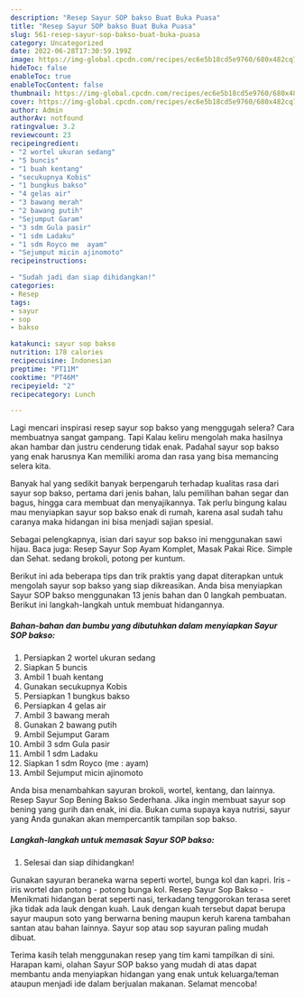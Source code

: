```yaml
---
description: "Resep Sayur SOP bakso Buat Buka Puasa"
title: "Resep Sayur SOP bakso Buat Buka Puasa"
slug: 561-resep-sayur-sop-bakso-buat-buka-puasa
category: Uncategorized
date: 2022-06-28T17:30:59.199Z
image: https://img-global.cpcdn.com/recipes/ec6e5b18cd5e9760/680x482cq70/sayur-sop-bakso-foto-resep-utama.jpg
hideToc: false
enableToc: true
enableTocContent: false
thumbnail: https://img-global.cpcdn.com/recipes/ec6e5b18cd5e9760/680x482cq70/sayur-sop-bakso-foto-resep-utama.jpg
cover: https://img-global.cpcdn.com/recipes/ec6e5b18cd5e9760/680x482cq70/sayur-sop-bakso-foto-resep-utama.jpg
author: Admin
authorAv: notfound
ratingvalue: 3.2
reviewcount: 23
recipeingredient:
- "2 wortel ukuran sedang"
- "5 buncis"
- "1 buah kentang"
- "secukupnya Kobis"
- "1 bungkus bakso"
- "4 gelas air"
- "3 bawang merah"
- "2 bawang putih"
- "Sejumput Garam"
- "3 sdm Gula pasir"
- "1 sdm Ladaku"
- "1 sdm Royco me  ayam"
- "Sejumput micin ajinomoto"
recipeinstructions:

- "Sudah jadi dan siap dihidangkan!"
categories:
- Resep
tags:
- sayur
- sop
- bakso

katakunci: sayur sop bakso 
nutrition: 178 calories
recipecuisine: Indonesian
preptime: "PT11M"
cooktime: "PT46M"
recipeyield: "2"
recipecategory: Lunch

---
```



Lagi mencari inspirasi resep sayur sop bakso yang menggugah selera? Cara membuatnya sangat gampang. Tapi Kalau keliru mengolah maka hasilnya akan hambar dan justru cenderung tidak enak. Padahal sayur sop bakso yang enak harusnya Kan memiliki aroma dan rasa yang bisa memancing selera kita.


Banyak hal yang sedikit banyak berpengaruh terhadap kualitas rasa dari sayur sop bakso, pertama dari jenis bahan, lalu pemilihan bahan segar dan bagus, hingga cara membuat dan menyajikannya. Tak perlu bingung kalau mau menyiapkan sayur sop bakso enak di rumah, karena asal sudah tahu caranya maka hidangan ini bisa menjadi sajian spesial.

Sebagai pelengkapnya, isian dari sayur sop bakso ini menggunakan sawi hijau. Baca juga: Resep Sayur Sop Ayam Komplet, Masak Pakai Rice. Simple dan Sehat. sedang brokoli, potong per kuntum.


Berikut ini ada beberapa tips dan trik praktis yang dapat diterapkan untuk mengolah sayur sop bakso yang siap dikreasikan. Anda bisa menyiapkan Sayur SOP bakso menggunakan 13 jenis bahan dan 0 langkah pembuatan. Berikut ini langkah-langkah untuk membuat hidangannya.

<!--inarticleads1-->

##### Bahan-bahan dan bumbu yang dibutuhkan dalam menyiapkan Sayur SOP bakso:

1. Persiapkan 2 wortel ukuran sedang
1. Siapkan 5 buncis
1. Ambil 1 buah kentang
1. Gunakan secukupnya Kobis
1. Persiapkan 1 bungkus bakso
1. Persiapkan 4 gelas air
1. Ambil 3 bawang merah
1. Gunakan 2 bawang putih
1. Ambil Sejumput Garam
1. Ambil 3 sdm Gula pasir
1. Ambil 1 sdm Ladaku
1. Siapkan 1 sdm Royco (me : ayam)
1. Ambil Sejumput micin ajinomoto


Anda bisa menambahkan sayuran brokoli, wortel, kentang, dan lainnya. Resep Sayur Sop Bening Bakso Sederhana. Jika ingin membuat sayur sop bening yang gurih dan enak, ini dia. Bukan cuma supaya kaya nutrisi, sayur yang Anda gunakan akan mempercantik tampilan sop bakso. 

<!--inarticleads2-->

##### Langkah-langkah untuk memasak Sayur SOP bakso:


1. Selesai dan siap dihidangkan!

Gunakan sayuran beraneka warna seperti wortel, bunga kol dan kapri. Iris - iris wortel dan potong - potong bunga kol. Resep Sayur Sop Bakso - Menikmati hidangan berat seperti nasi, terkadang tenggorokan terasa seret jika tidak ada lauk dengan kuah. Lauk dengan kuah tersebut dapat berupa sayur maupun soto yang berwarna bening maupun keruh karena tambahan santan atau bahan lainnya. Sayur sop atau sop sayuran paling mudah dibuat. 

Terima kasih telah menggunakan resep yang tim kami tampilkan di sini. Harapan kami, olahan Sayur SOP bakso yang mudah di atas dapat membantu anda menyiapkan hidangan yang enak untuk keluarga/teman ataupun menjadi ide dalam berjualan makanan. Selamat mencoba!
